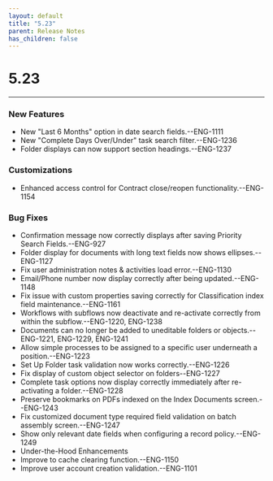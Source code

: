 ```yaml
---
layout: default
title: "5.23"
parent: Release Notes
has_children: false
---
```

# 5.23
----
### New Features
- New "Last 6 Months" option in date search fields.--ENG-1111
- New "Complete Days Over/Under" task search filter.--ENG-1236
- Folder displays can now support section headings.--ENG-1237

### Customizations
- Enhanced access control for Contract close/reopen functionality.--ENG-1154

### Bug Fixes
- Confirmation message now correctly displays after saving Priority Search Fields.--ENG-927
- Folder display for documents with long text fields now shows ellipses.--ENG-1127
- Fix user administration notes & activities load error.--ENG-1130
- Email/Phone number now display correctly after being updated.--ENG-1148
- Fix issue with custom properties saving correctly for Classification index field maintenance.--ENG-1161
- Workflows with subflows now deactivate and re-activate correctly from within the subflow.--ENG-1220, ENG-1238
- Documents can no longer be added to uneditable folders or objects.--ENG-1221, ENG-1229, ENG-1241
- Allow simple processes to be assigned to a specific user underneath a position.--ENG-1223
- Set Up Folder task validation now works correctly.--ENG-1226
- Fix display of custom object selector on folders--ENG-1227
- Complete task options now display correctly immediately after re-activating a folder.--ENG-1228
- Preserve bookmarks on PDFs indexed on the Index Documents screen.--ENG-1243
- Fix customized document type required field validation on batch assembly screen.--ENG-1247
- Show only relevant date fields when configuring a record policy.--ENG-1249
- Under-the-Hood Enhancements
- Improve to cache clearing function.--ENG-1150
- Improve user account creation validation.--ENG-1101
